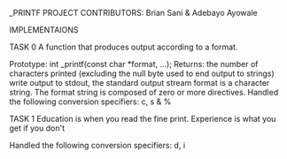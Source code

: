 _PRINTF PROJECT
CONTRIBUTORS: Brian Sani & Adebayo Ayowale


IMPLEMENTAIONS


TASK 0
A function that produces output according to a format.

Prototype: int _printf(const char *format, ...);
Returns: the number of characters printed (excluding the null byte used to end output to strings)
write output to stdout, the standard output stream
format is a character string. The format string is composed of zero or more directives.
Handled the following conversion specifiers: c, s & %

TASK 1
Education is when you read the fine print. Experience is what you get if you don't

Handled the following conversion specifiers: d, i

